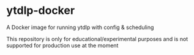 # ytdlp-docker
A Docker image for running ytdlp with config &amp; scheduling

This repository is only for educational/experimental purposes and is not supported for production use at the moment 
